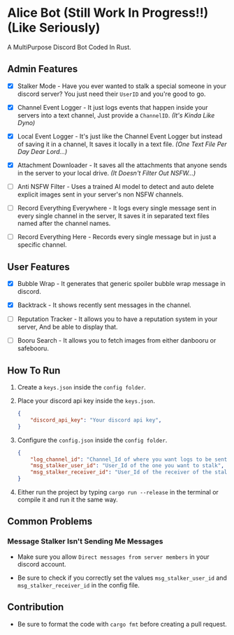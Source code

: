 # Alice Bot (Still Work In Progress!!) (Like Seriously)

A MultiPurpose Discord Bot Coded In Rust.

## Admin Features

- [x] Stalker Mode - Have you ever wanted to stalk a special someone in your discord server? You just need their ```UserID``` and you're good to go.
  
- [x] Channel Event Logger - It just logs events that happen inside your servers into a text channel, Just provide a ```ChannelID```. *(It's Kinda Like Dyno)*
  
- [x] Local Event Logger - It's just like the Channel Event Logger but instead of saving it in a channel, It saves it locally in a text file. *(One Text File Per Day Dear Lord...)*
  
- [x] Attachment Downloader - It saves all the attachments that anyone sends in the server to your local drive. *(It Doesn't Filter Out NSFW...)*
  
- [ ] Anti NSFW Filter - Uses a trained AI model to detect and auto delete explicit images sent in your server's non NSFW channels.
  
- [ ] Record Everything Everywhere - It logs every single message sent in every single channel in the server, It saves it in separated text files named after the channel names.
  
- [ ] Record Everything Here - Records every single message but in just a specific channel.

## User Features

- [x] Bubble Wrap - It generates that generic spoiler bubble wrap message in discord.
  
- [x] Backtrack - It shows recently sent messages in the channel.

- [ ] Reputation Tracker - It allows you to have a reputation system in your server, And be able to display that.

- [ ] Booru Search - It allows you to fetch images from either danbooru or safebooru.
  
## How To Run

1. Create a `keys.json` inside the `config folder`.

2. Place your discord api key inside the `keys.json`.

    ```json
    {
        "discord_api_key": "Your discord api key",
    }
    ```

3. Configure the `config.json` inside the `config folder`.

    ```json
    {
        "log_channel_id": "Channel_Id of where you want logs to be sent",
        "msg_stalker_user_id": "User_Id of the one you want to stalk",
        "msg_stalker_receiver_id": "User_Id of the receiver of the stalk messages"
    }
    ```

4. Either run the project by typing `cargo run --release` in the terminal or compile it and run it the same way.

## Common Problems

### Message Stalker Isn't Sending Me Messages

- Make sure you allow ```Direct messages from server members``` in your discord account.
  
- Be sure to check if you correctly set the values ```msg_stalker_user_id``` and ```msg_stalker_receiver_id``` in the config file.

## Contribution

- Be sure to format the code with ```cargo fmt``` before creating a pull request.
